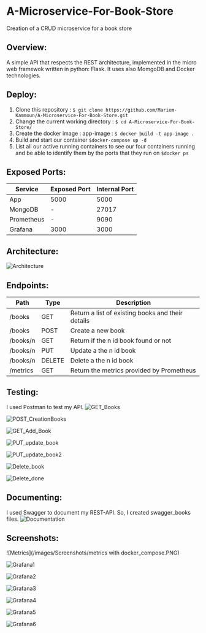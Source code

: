 # A-Microservice-For-Book-Store
Creation of a CRUD microservice for a book store

## Overview:
A simple API that respects the REST architecture, implemented in the micro web framewok written in python: Flask. 
It uses also MomgoDB and Docker technologies.  

## Deploy:
1. Clone this repository  : `$ git clone https://github.com/Mariem-Kammoun/A-Microservice-For-Book-Store.git `
2. Change the current working directory : `$ cd A-Microservice-For-Book-Store/ `
3. Create the docker image : app-image   : `$ docker build -t app-image . `
4. Build and start our container `$docker-compose up -d `
5. List all our active running containers to see our four containers running and be able to identify them by the ports
 that they run on `$docker ps `

## Exposed Ports:

|  Service      | Exposed Port  | Internal Port |
| ------------- | ------------- |-------------- |
|  App          |      5000     |    5000       |
|  MongoDB	     |        -      |    27017      |
|  Prometheus   |        -      |    9090       |
|  Grafana      |      3000     |    3000       |

## Architecture:
![Architecture](/images/architecture.png)

## Endpoints:

|  Path         |     Type      |                 Description                          |
| ------------- | ------------- |----------------------------------------------------- |
|  /books       |      GET      |    Return a list of existing books and their details |
|  /books	      |      POST     |    Create a new book                                 |
|  /books/n     |      GET      |    Return if the n id book found or not              |
|  /books/n     |      PUT      |    Update a the n id book                            |
|  /books/n     |      DELETE   |    Delete a the n id book                            | 
|  /metrics     |      GET      |    Return the metrics provided by Prometheus         |

## Testing:
I used Postman to test my API.
![GET_Books](/images/Testing/1.PNG)

![POST_CreationBooks](/images/Testing/2_post_creation-book.PNG)

![GET_Add_Book](/images/Testing/3_Get_Add-book-done.PNG)

![PUT_update_book](/images/Testing/4_PUT_update_book.PNG)

![PUT_update_book2](/images/Testing/5_Update_done.PNG)

![Delete_book](/images/Testing/6_Delete_book.PNG)

![Delete_done](/images/Testing/7_delete_done.PNG)

## Documenting:
I used Swagger to document my REST-API. So, I created swagger_books files.
![Documentation](/images/Documenting/swaggerEditor.PNG)

## Screenshots:
![Metrics](/images/Screenshots/metrics with docker_compose.PNG)

![Grafana1](/images/Screenshots/grafana_first_dashboard.PNG)

![Grafana2](/images/Screenshots/grafana_my_second_dashboard_with_2_panels.PNG)

![Grafana3](/images/Screenshots/grafana_panel_1.PNG)

![Grafana4](/images/Screenshots/grafana_panel_1_prom_query.PNG)

![Grafana5](/images/Screenshots/grafana_2_panel.PNG)

![Grafana6](/images/Screenshots/grafana_panel_2_editor.PNG)
